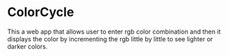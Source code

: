 # ColorCycle
This a web app that  allows user to enter rgb color combination and then it displays the color by incrementing the rgb little by little to see lighter or darker colors.
